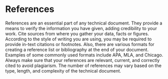 # References

References are an essential part of any technical document. They provide a means to verify the information you have given, adding credibility to your work. Cite sources from where you gather your data, facts or figures. According to the style of writing you are using, you may be required to provide in-text citations or footnotes. Also, there are various formats for creating a reference list or bibliography at the end of your document. Examples of some commonly used formats include APA, MLA, and Chicago. Always make sure that your references are relevant, current, and correctly cited to avoid plagiarism. The number of references may vary based on the type, length, and complexity of the technical document.